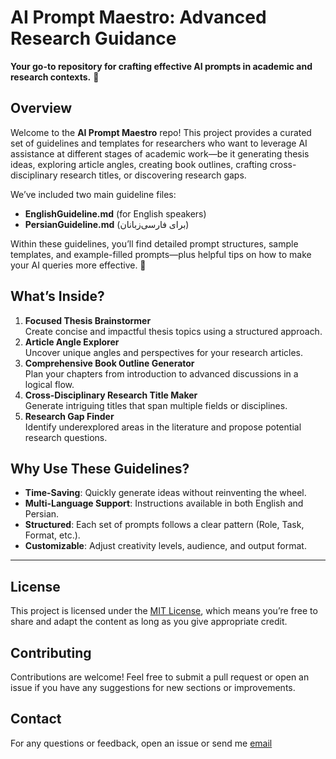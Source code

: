 # AI Prompt Maestro: Advanced Research Guidance

**Your go-to repository for crafting effective AI prompts in academic and research contexts.** 🌱

## Overview
Welcome to the **AI Prompt Maestro** repo! This project provides a curated set of guidelines and templates for researchers who want to leverage AI assistance at different stages of academic work—be it generating thesis ideas, exploring article angles, creating book outlines, crafting cross-disciplinary research titles, or discovering research gaps. 

We’ve included two main guideline files:
- **EnglishGuideline.md** (for English speakers)
- **PersianGuideline.md** (برای فارسی‌زبانان)

Within these guidelines, you’ll find detailed prompt structures, sample templates, and example-filled prompts—plus helpful tips on how to make your AI queries more effective. 🤩

## What’s Inside?
1. **Focused Thesis Brainstormer**  
   Create concise and impactful thesis topics using a structured approach.
2. **Article Angle Explorer**  
   Uncover unique angles and perspectives for your research articles.
3. **Comprehensive Book Outline Generator**  
   Plan your chapters from introduction to advanced discussions in a logical flow.
4. **Cross-Disciplinary Research Title Maker**  
   Generate intriguing titles that span multiple fields or disciplines.
5. **Research Gap Finder**  
   Identify underexplored areas in the literature and propose potential research questions.

## Why Use These Guidelines?
- **Time-Saving**: Quickly generate ideas without reinventing the wheel.
- **Multi-Language Support**: Instructions available in both English and Persian.
- **Structured**: Each set of prompts follows a clear pattern (Role, Task, Format, etc.).
- **Customizable**: Adjust creativity levels, audience, and output format.
----
## License
This project is licensed under the [MIT License](./LICENSE), which means you’re free to share and adapt the content as long as you give appropriate credit.

## Contributing
Contributions are welcome! Feel free to submit a pull request or open an issue if you have any suggestions for new sections or improvements. 

## Contact
For any questions or feedback, open an issue or send me [email](mailto:hamid1375jamali@gmail.com)

